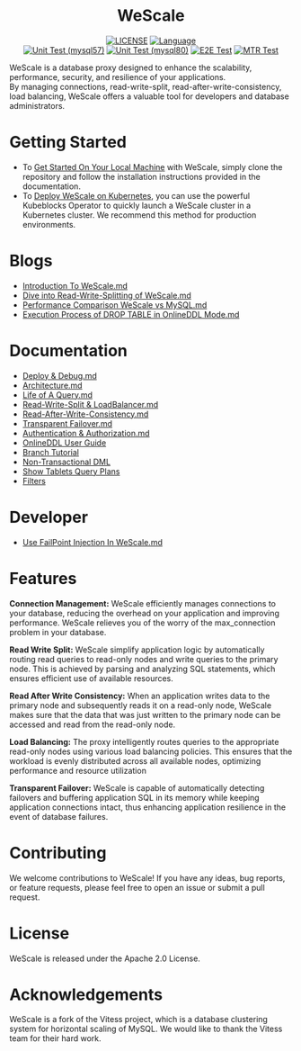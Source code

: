 

<div align="center">
    <h1>WeScale</h1>

[![LICENSE](https://img.shields.io/badge/License-Apache%202.0-green.svg)](https://github.com/wesql/wescale/blob/vitess-release-16.0-dev/LICENSE)
[![Language](https://img.shields.io/badge/Language-Go-blue.svg)](https://go.dev/)
<br/>
[![Unit Test (mysql57)](https://github.com/wesql/wescale/actions/workflows/unit_test_mysql57.yml/badge.svg?branch=main)](https://github.com/wesql/wescale/actions/workflows/unit_test_mysql57.yml)
[![Unit Test (mysql80)](https://github.com/wesql/wescale/actions/workflows/unit_test_mysql80.yml/badge.svg?branch=main)](https://github.com/wesql/wescale/actions/workflows/unit_test_mysql80.yml)
[![E2E Test](https://github.com/wesql/wescale/actions/workflows/cluster_endtoend_wesql.yml/badge.svg?branch=main)](https://github.com/wesql/wescale/actions/workflows/cluster_endtoend_wesql.yml)
[![MTR Test](https://github.com/wesql/wescale/actions/workflows/cluster_endtoend_mysqltester.yml/badge.svg?branch=main)](https://github.com/wesql/wescale/actions/workflows/cluster_endtoend_mysqltester.yml)

</div>


WeScale is a database proxy designed to enhance the scalability, performance, security, and resilience of your applications.
<br/>
By managing connections, read-write-split, read-after-write-consistency, load balancing, WeScale offers
a valuable tool for developers and database administrators.

# Getting Started
* To [Get Started On Your Local Machine](doc%2Ftoturial%2F00-Deploy%26Debug.md) with WeScale, simply clone the repository and follow the installation instructions
provided in the documentation.
* To [Deploy WeScale on Kubernetes](doc%2Ftoturial%2F11-Getting-Started-with-Kubernetes.md), 
you can use the powerful Kubeblocks Operator to quickly launch a WeScale cluster in a Kubernetes cluster. We recommend this method for production environments.

# Blogs
* [Introduction To WeScale.md](doc%2Fblogs%2FIntroduction%20To%20WeScale.md)
* [Dive into Read-Write-Splitting of WeScale.md](doc%2Fblogs%2FDive%20into%20Read-Write-Splitting%20of%20WeScale.md)
* [Performance Comparison WeScale vs MySQL.md](doc%2Fblogs%2FPerformance%20Comparison%20WeScale%20vs%20MySQL.md)
* [Execution Process of DROP TABLE in OnlineDDL Mode.md](doc%2Fblogs%2FExecution%20Process%20of%20DROP%20TABLE%20in%20OnlineDDL%20Mode.md)

# Documentation
* [Deploy & Debug.md](doc%2Ftoturial%2F00-Deploy%26Debug.md)
* [Architecture.md](doc%2Ftoturial%2F01-Architecture.md)
* [Life of A Query.md](doc%2Ftoturial%2F02-Life%20of%20A%20Query.md)
* [Read-Write-Split & LoadBalancer.md](doc%2Ftoturial%2F03-Read-Write-Split%20%26%20LoadBalancer.md)
* [Read-After-Write-Consistency.md](doc%2Ftoturial%2F04-Read-After-Write-Consistency.md)
* [Transparent Failover.md](doc%2Ftoturial%2F05-Transparent%20Failover.md)
* [Authentication & Authorization.md](doc%2Ftoturial%2F06-Authentication%26Authorization.md)
* [OnlineDDL User Guide](doc%2Ftoturial%2F07-OnlineDDL-User-Guide.md)
* [Branch Tutorial](doc%2Ftoturial%2F08-Branch.md)
* [Non-Transactional DML](doc%2Ftoturial%2F09-Non-Transactional%20DML.md)
* [Show Tablets Query Plans](doc%2Ftoturial%2F10-Show%20Tablets%20Query%20Plans.md)
* [Filters](doc%2Fdesign%2F20240514_Filters.md)

# Developer
* [Use FailPoint Injection In WeScale.md](doc%2Fdeveloper%2FUse%20FailPoint%20Injection%20In%20WeScale.md)

# Features

**Connection Management:**
WeScale efficiently manages connections to your database, reducing the overhead on your application
and improving performance. WeScale relieves you of the worry of the max_connection problem in your database.

**Read Write Split:**
WeScale simplify application logic by automatically routing read queries to read-only nodes
and write queries to the primary node. This is achieved by parsing and analyzing SQL statements,
which ensures efficient use of available resources.

**Read After Write Consistency:**
When an application writes data to the primary node and subsequently reads it on a read-only node,
WeScale makes sure that the data that was just written to the primary node can be accessed
and read from the read-only node.

**Load Balancing:**
The proxy intelligently routes queries to the appropriate read-only nodes using various load balancing policies.
This ensures that the workload is evenly distributed across all available nodes, optimizing performance
and resource utilization

**Transparent Failover:**
WeScale is capable of automatically detecting failovers and buffering application SQL in its memory while keeping application connections intact, 
thus enhancing application resilience in the event of database failures.

# Contributing
We welcome contributions to WeScale! If you have any ideas, bug reports, or feature requests,
please feel free to open an issue or submit a pull request.

# License
WeScale is released under the Apache 2.0 License.

# Acknowledgements
WeScale is a fork of the Vitess project, which is a database clustering system for horizontal scaling of MySQL.
We would like to thank the Vitess team for their hard work.
